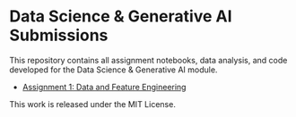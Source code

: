 # Data Science & Generative AI Submissions

This repository contains all assignment notebooks, data analysis, and code developed for the Data Science & Generative AI module.

- [Assignment 1: Data and Feature Engineering](./Assignment_1/2_01_data_and_feature_engineering_in_pandas_COMPLETED.ipynb)

This work is released under the MIT License.
